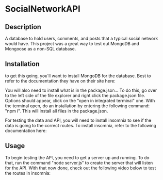 # SocialNetworkAPI

## Description

A database to hold users, comments, and posts that a typical social network would have. This project was a great way to test out MongoDB and Mongoose as a non-SQL database. 

## Installation 

to get this going, you'll want to install MongoDB for the database. Best to refer to the documentation they have on their site here:

You will also need to install what is in the package.json... To do this, go over to the left side of the file explorer and right click the package.json file. Options should appear, click on the "open in integrated terminal" one. With the terminal open, do an installation by entering the following command: "npm i". This will install all files in the package.json. 

For testing the data and API, you will need to install insomnia to see if the data is going to the correct routes. To install insomnia, refer to the following documentation here: 

## Usage

To begin testing the API, you need to get a server up and running. To do that, run the command "node server.js" to create the server that will listen for the API. With that now done, check out the following video below to test the routes in insomnia: 


